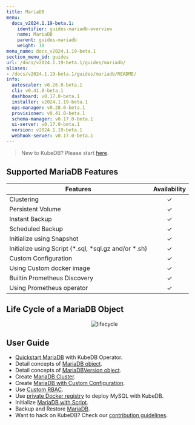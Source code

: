 ```yaml
---
title: MariaDB
menu:
  docs_v2024.1.19-beta.1:
    identifier: guides-mariadb-overview
    name: MariaDB
    parent: guides-mariadb
    weight: 10
menu_name: docs_v2024.1.19-beta.1
section_menu_id: guides
url: /docs/v2024.1.19-beta.1/guides/mariadb/
aliases:
- /docs/v2024.1.19-beta.1/guides/mariadb/README/
info:
  autoscaler: v0.26.0-beta.1
  cli: v0.41.0-beta.1
  dashboard: v0.17.0-beta.1
  installer: v2024.1.19-beta.1
  ops-manager: v0.28.0-beta.1
  provisioner: v0.41.0-beta.1
  schema-manager: v0.17.0-beta.1
  ui-server: v0.17.0-beta.1
  version: v2024.1.19-beta.1
  webhook-server: v0.17.0-beta.1
---
```


> New to KubeDB? Please start [here](/docs/v2024.1.19-beta.1/README).

## Supported MariaDB Features

| Features                                                | Availability |
| ------------------------------------------------------- | :----------: |
| Clustering                                              |   &#10003;   |
| Persistent Volume                                       |   &#10003;   |
| Instant Backup                                          |   &#10003;   |
| Scheduled Backup                                        |   &#10003;   |
| Initialize using Snapshot                               |   &#10003;   |
| Initialize using Script (\*.sql, \*sql.gz and/or \*.sh) |   &#10003;   |
| Custom Configuration                                    |   &#10003;   |
| Using Custom docker image                               |   &#10003;   |
| Builtin Prometheus Discovery                            |   &#10003;   |
| Using Prometheus operator                               |   &#10003;   |

## Life Cycle of a MariaDB Object

<p align="center">
  <img alt="lifecycle"  src="/docs/v2024.1.19-beta.1/guides/mariadb/images/mariadb-lifecycle.png" >
</p>

## User Guide

- [Quickstart MariaDB](/docs/v2024.1.19-beta.1/guides/mariadb/quickstart/overview) with KubeDB Operator.
- Detail concepts of [MariaDB object](/docs/v2024.1.19-beta.1/guides/mariadb/concepts/mariadb).
- Detail concepts of [MariaDBVersion object](/docs/v2024.1.19-beta.1/guides/mariadb/concepts/mariadb-version).
- Create [MariaDB Cluster](/docs/v2024.1.19-beta.1/guides/mariadb/clustering/galera-cluster).
- Create [MariaDB with Custom Configuration](/docs/v2024.1.19-beta.1/guides/mariadb/configuration/using-config-file).
- Use [Custom RBAC](/docs/v2024.1.19-beta.1/guides/mariadb/custom-rbac/using-custom-rbac).
- Use [private Docker registry](/docs/v2024.1.19-beta.1/guides/mariadb/private-registry/quickstart) to deploy MySQL with KubeDB.
- Initialize [MariaDB with Script](/docs/v2024.1.19-beta.1/guides/mariadb/initialization/using-script).
- Backup and Restore [MariaDB](/docs/v2024.1.19-beta.1/guides/mariadb/backup/overview).
- Want to hack on KubeDB? Check our [contribution guidelines](/docs/v2024.1.19-beta.1/CONTRIBUTING).
